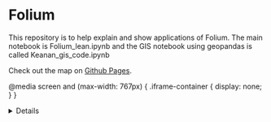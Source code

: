 # Folium
This repository is to help explain and show applications of Folium.
The main notebook is Folium_lean.ipynb and the GIS notebook using geopandas is called Keanan_gis_code.ipynb


<!-- Hide iframe from Github -->
<!--[if !IE]> -->
<!-- <iframe src="https://keanang.github.io/Folium/cluster_map.html" width="700" height="600"></iframe> -->
<!-- <![endif]-->

<!-- Show link to Github Pages -->
Check out the map on [Github Pages](https://keanang.github.io/Folium/).





<div style="display:none">
  <a href="https://keanang.github.io/Folium/cluster_map.html">Cluster Map</a>
</div>


@media screen and (max-width: 767px) {
  .iframe-container {
    display: none;
  }
}












<details>
  
Cluster Map: 
<iframe src="https://keanang.github.io/Folium/cluster_map.html" width="700" height="600"></iframe>

Heat Map:
<iframe src="https://keanang.github.io/Folium/Heat_map.html" width="700" height="600"></iframe>

Heat Map With Time:
<iframe src="https://keanang.github.io/Folium/Heat_time_map.html" width="700" height="600"></iframe>

Heat Map With Time Point style:
<iframe src="https://keanang.github.io/Folium/Heat_time_point_map.html" width="700" height="600"></iframe>

Folium Choropleth:
<iframe src="https://keanang.github.io/Folium/folium_Choropleth.html" width="700" height="600"></iframe>

Choropleth:
<iframe src="https://keanang.github.io/Folium/choropleth_poly.png" style="max-width: 800px; max-height: 600px;"></iframe>
<iframe src="https://keanang.github.io/Folium/choropleth_poly1.png" width="700" height="600"></iframe>
<iframe src="https://keanang.github.io/Folium/choropleth_poly_sql.png" width="700" height="600"></iframe>

</details>
